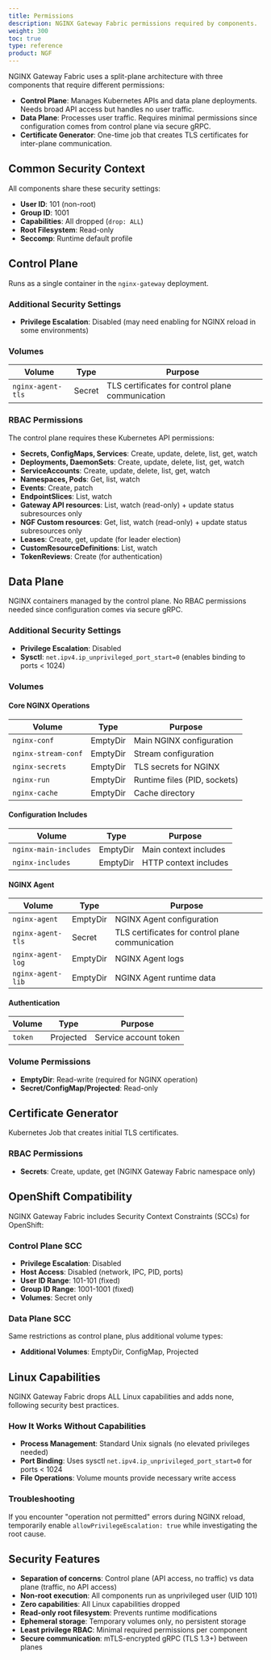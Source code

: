 ```yaml
---
title: Permissions
description: NGINX Gateway Fabric permissions required by components.
weight: 300
toc: true
type: reference
product: NGF
---
```


NGINX Gateway Fabric uses a split-plane architecture with three components that require different permissions:

- **Control Plane**: Manages Kubernetes APIs and data plane deployments. Needs broad API access but handles no user traffic.
- **Data Plane**: Processes user traffic. Requires minimal permissions since configuration comes from control plane via secure gRPC.
- **Certificate Generator**: One-time job that creates TLS certificates for inter-plane communication.

## Common Security Context

All components share these security settings:

- **User ID**: 101 (non-root)
- **Group ID**: 1001
- **Capabilities**: All dropped (`drop: ALL`)
- **Root Filesystem**: Read-only
- **Seccomp**: Runtime default profile

## Control Plane

Runs as a single container in the `nginx-gateway` deployment.

### Additional Security Settings

- **Privilege Escalation**: Disabled (may need enabling for NGINX reload in some environments)

### Volumes

| Volume | Type | Purpose |
|--------|------|---------|
| `nginx-agent-tls` | Secret | TLS certificates for control plane communication |

### RBAC Permissions

The control plane requires these Kubernetes API permissions:

- **Secrets, ConfigMaps, Services**: Create, update, delete, list, get, watch
- **Deployments, DaemonSets**: Create, update, delete, list, get, watch
- **ServiceAccounts**: Create, update, delete, list, get, watch
- **Namespaces, Pods**: Get, list, watch
- **Events**: Create, patch
- **EndpointSlices**: List, watch
- **Gateway API resources**: List, watch (read-only) + update status subresources only
- **NGF Custom resources**: Get, list, watch (read-only) + update status subresources only
- **Leases**: Create, get, update (for leader election)
- **CustomResourceDefinitions**: List, watch
- **TokenReviews**: Create (for authentication)

## Data Plane

NGINX containers managed by the control plane. No RBAC permissions needed since configuration comes via secure gRPC.

### Additional Security Settings

- **Privilege Escalation**: Disabled
- **Sysctl**: `net.ipv4.ip_unprivileged_port_start=0` (enables binding to ports < 1024)

### Volumes

#### Core NGINX Operations
| Volume | Type | Purpose |
|--------|------|---------|
| `nginx-conf` | EmptyDir | Main NGINX configuration |
| `nginx-stream-conf` | EmptyDir | Stream configuration |
| `nginx-secrets` | EmptyDir | TLS secrets for NGINX |
| `nginx-run` | EmptyDir | Runtime files (PID, sockets) |
| `nginx-cache` | EmptyDir | Cache directory |

#### Configuration Includes
| Volume | Type | Purpose |
|--------|------|---------|
| `nginx-main-includes` | EmptyDir | Main context includes |
| `nginx-includes` | EmptyDir | HTTP context includes |

#### NGINX Agent
| Volume | Type | Purpose |
|--------|------|---------|
| `nginx-agent` | EmptyDir | NGINX Agent configuration |
| `nginx-agent-tls` | Secret | TLS certificates for control plane communication |
| `nginx-agent-log` | EmptyDir | NGINX Agent logs |
| `nginx-agent-lib` | EmptyDir | NGINX Agent runtime data |

#### Authentication
| Volume | Type | Purpose |
|--------|------|---------|
| `token` | Projected | Service account token |

### Volume Permissions

- **EmptyDir**: Read-write (required for NGINX operation)
- **Secret/ConfigMap/Projected**: Read-only

## Certificate Generator

Kubernetes Job that creates initial TLS certificates.

### RBAC Permissions

- **Secrets**: Create, update, get (NGINX Gateway Fabric namespace only)

## OpenShift Compatibility

NGINX Gateway Fabric includes Security Context Constraints (SCCs) for OpenShift:

### Control Plane SCC

- **Privilege Escalation**: Disabled
- **Host Access**: Disabled (network, IPC, PID, ports)
- **User ID Range**: 101-101 (fixed)
- **Group ID Range**: 1001-1001 (fixed)
- **Volumes**: Secret only

### Data Plane SCC

Same restrictions as control plane, plus additional volume types:

- **Additional Volumes**: EmptyDir, ConfigMap, Projected

## Linux Capabilities

NGINX Gateway Fabric drops ALL Linux capabilities and adds none, following security best practices.

### How It Works Without Capabilities

- **Process Management**: Standard Unix signals (no elevated privileges needed)
- **Port Binding**: Uses sysctl `net.ipv4.ip_unprivileged_port_start=0` for ports < 1024
- **File Operations**: Volume mounts provide necessary write access

### Troubleshooting

If you encounter "operation not permitted" errors during NGINX reload, temporarily enable `allowPrivilegeEscalation: true` while investigating the root cause.

## Security Features

- **Separation of concerns**: Control plane (API access, no traffic) vs data plane (traffic, no API access)
- **Non-root execution**: All components run as unprivileged user (UID 101)
- **Zero capabilities**: All Linux capabilities dropped
- **Read-only root filesystem**: Prevents runtime modifications
- **Ephemeral storage**: Temporary volumes only, no persistent storage
- **Least privilege RBAC**: Minimal required permissions per component
- **Secure communication**: mTLS-encrypted gRPC (TLS 1.3+) between planes
